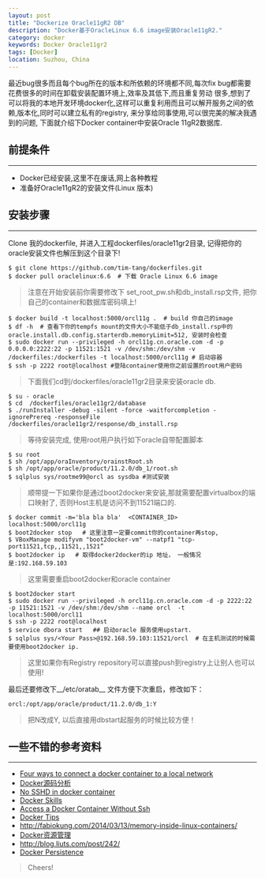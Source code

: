 ```yaml
---
layout: post
title: "Dockerize Oracle11gR2 DB"
description: "Docker基于OracleLinux 6.6 image安装Oracle11gR2."
category: docker
keywords: Docker Oracle11gr2
tags: [Docker]
location: Suzhou, China
---
```


最近bug很多而且每个bug所在的版本和所依赖的环境都不同,每次fix bug都需要花费很多的时间在卸载安装配置环境上,效率及其低下,而且重复劳动 很多,想到了可以将我的本地开发环境docker化,这样可以重复利用而且可以解开服务之间的依赖,版本化,同时可以建立私有的registry, 来分享给同事使用,可以很完美的解决我遇到的问题, 下面就介绍下Docker container中安装Oracle 11gR2数据库.

## 前提条件
----

- Docker已经安装,这里不在废话,网上各种教程
- 准备好Oracle11gR2的安装文件(Linux 版本)

## 安装步骤
----

Clone 我的dockerfile, 并进入工程dockerfiles/oracle11gr2目录, 记得把你的oracle安装文件也解压到这个目录下!

    $ git clone https://github.com/tim-tang/dockerfiles.git  
    $ docker pull oraclelinux:6.6  # 下载 Oracle Linux 6.6 image

> 注意在开始安装前你需要修改下 set_root_pw.sh和db_install.rsp文件, 把你自己的container和数据库密码填上!

    $ docker build -t localhost:5000/orcl11g .  # build 你自己的image
    $ df -h  # 查看下你的tempfs mount的文件大小不能低于db_install.rsp中的oracle.install.db.config.starterdb.memoryLimit=512, 安装时会检查
    $ sudo docker run --privileged -h orcl11g.cn.oracle.com -d -p 0.0.0.0:2222:22 -p 11521:1521 -v /dev/shm:/dev/shm -v /dockerfiles:/dockerfiles -t localhost:5000/orcl11g # 启动容器
    $ ssh -p 2222 root@localhost #登陆container使用你之前设置的root用户密码

> 下面我们cd到/dockerfiles/oracle11gr2目录来安装oracle db.

    $ su - oracle
    $ cd  /dockerfiles/oracle11gr2/database
    $ ./runInstaller -debug -silent -force -waitforcompletion -ignorePrereq -responseFile /dockerfiles/oracle11gr2/response/db_install.rsp

> 等待安装完成, 使用root用户执行如下oracle自带配置脚本

    $ su root
    $ sh /opt/app/oraInventory/orainstRoot.sh
    $ sh /opt/app/oracle/product/11.2.0/db_1/root.sh
    $ sqlplus sys/rootme99@orcl as sysdba #测试安装

> 顺带提一下如果你是通过boot2docker来安装,那就需要配置virtualbox的端口映射了, 否则Host主机是访问不到11521端口的.

    $ docker commit -m='bla bla bla'  <CONTAINER_ID> localhost:5000/orcl11g
    $ boot2docker stop   # 这里注意一定要commit你的container再stop, 
    $ VBoxManage modifyvm "boot2docker-vm" --natpf1 "tcp-port11521,tcp,,11521,,1521”
    $ boot2docker ip   # 取得docker2docker的ip 地址， 一般情况是:192.168.59.103

> 这里需要重启boot2docker和oracle container

    $ boot2docker start
    $ sudo docker run --privileged -h orcl11g.cn.oracle.com -d -p 2222:22 -p 11521:1521 -v /dev/shm:/dev/shm --name orcl  -t localhost:5000/orcl11
    $ ssh -p 2222 root@localhost 
    $ service dbora start   ## 启动oracle 服务使用upstart.
    $ sqlplus sys/<Your Pass>@192.168.59.103:11521/orcl  # 在主机测试的时候需要使用boot2docker ip.

> 这里如果你有Registry repository可以直接push到registry上让别人也可以使用!

最后还要修改下__/etc/oratab__ 文件方便下次重启，修改如下：

    orcl:/opt/app/oracle/product/11.2.0/db_1:Y

> 把N改成Y, 以后直接用dbstart起服务的时候比较方便！

## 一些不错的参考资料
---

- [Four ways to connect a docker container to a local network](http://blog.oddbit.com/2014/08/11/four-ways-to-connect-a-docker/)
- [Docker源码分析](http://www.infoq.com/cn/articles/docker-source-code-analysis-part1)
- [No SSHD in docker container](http://jpetazzo.github.io/2014/06/23/docker-ssh-considered-evil/)
- [Docker Skills](https://groups.google.com/forum/#!topic/dockercn/silv7awTJco)
- [Access a Docker Container Without Ssh](http://www.sebastien-han.fr/blog/2014/01/27/access-a-container-without-ssh/)
- [Docker Tips](http://www.tech-d.net)
- http://fabiokung.com/2014/03/13/memory-inside-linux-containers/
- [Docker资源管理](http://segmentfault.com/blog/yexiaobai/1190000000681188#fnref:footnote2)
- http://blog.liuts.com/post/242/
- [Docker Persistence](http://www.alexecollins.com/docker-persistence/)

> Cheers!
